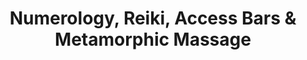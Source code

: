 ---
title: "Numerology, Reiki, Access Bars & Metamorphic Massage" 
description: "Connecting with your soul.One breath at a time. Let go of your worries and concerns...One breath at a time, allow harmony and balance into your life."

cta: 'Schedule Appointment'

heading1: Connecting With Your Soul
subheading1: One breath at a time...

subheading2: Let go of your worries and concerns...One breath at a time, allow harmony and balance into your life. 

about_heading: My mission during this life…
about_bio: "There came a point in my life where I was at my lowest, something changed, it drove me forge a sincere and intimate connection with my inner spirit; to reconnect more profoundly with my soul. It all started one afternoon after tea with a friend. I jumped into researching natural healing, yoga, meditation, and all that is found within the world of spiritual healing and guidance. Then one thing led to the next; it was a like light or a sign that I was asking for. I felt this urge and push to move forward and explore the beautiful world of energy healing. I started with Reiki sessions along with meditation and yoga classes. This new way of being completely changed my mindset and outlook on life. Little by little I began to feel different, connected with nature and a true profound desire to be one with nature. I found healing on an emotional and physical level as well as a spiritual connection. I understood finally why I was here and what my calling was and my mission during this life. I then went on to pursue my Reiki training as well as other energy work and numerology. I am currently pursuing a new energy training in Essenian and Egyptian therapies along with my professional intuitive numerology certification.<br><br> Supporting people is a passion that nourishes my soul; and sharing my story and listening to yours frees my mind. My whole being is driven by a deep dedication to energy healing. I would be overjoyed to connect with you."

numerology_heading: Numerology, our life code…
numerology_desc: "Every human has a birthday and name which provides us with a window into understanding the who and why we are. Our life code is the ticket to success and being prepared for karmic chapters we may have brought in to this life from past lives.<br>It enables us to answer questions like, «why are we living this path, what is my mission, why is this friendship or relationship facing conflicts».  Knowing these answers will allow you to attract abundance, joy and prosperity into your universe. These sessions are either in person or recorded and are targeted to give you the tools you need to steer you in the direction you chose with your eyes open and anticipating what’s next."

reiki_heading: Reiki, universal energy…
reiki_desc: "Weather we find ourselves on low energy levels or seeking stronger spiritual connection the flow of universal energy provides the body and mind with deep relaxation which allows the body to heal. Reiki creates a deep sense of wellbeing allowing you to become grounded and centered, welcoming you to connect with your spirit and inner self and recognize your consciousness. Allow yourself to disconnect from waking life by finding a moment to expand your consciousness, to be grateful and let go of worry and anger, to be gentle and kind with yourself. These sessions are about an hour and a half, each session is unique as I am guided by my intuition and spiritual guides on what your soul needs and what I channel."

massage_heading: Metamorphic Massage, transformational …
massage_desc: "This is as special and transformational as a caterpillar in metamorphosis becoming a butterfly. Come drift away into deep relaxation after a warm foot soak, as I apply luxurious locally produced essential oils with subtle touch points on feet, hands and head to activate certain spinal reflex points that link memories from the time of preconception to birth, releasing tensions and structures that you carry with you in your day to day life. This energy massage can take you back to your roots.Each sessions is approximately an hour and a half and is very unique experience."

access_heading: Access Bars, changing aspects of your life…
access_desc: "It is easy to feed your mind with negative thought patterns because of a hurtful encounter or discouraging words. During these one hour energy sessions, the focus is on releasing effortlessly harmful thought blockages through fingertip acupressure on the 32 touch points along the meridians of your head. These points contain the thoughts, the ideas, any beliefs, many emotions, and considerations you have stored and integrated. Reprogram your mind to be the person who you want to be."

contact_heading: Let's create a connection...
contact_desc: "Communicate with me, share your story or book a session."
---